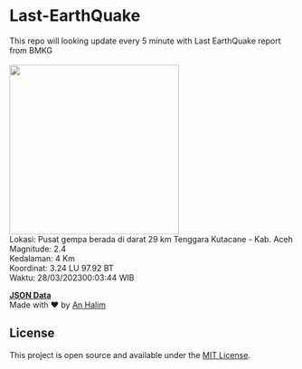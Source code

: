 # Last-EarthQuake
This repo will looking update every 5 minute with Last EarthQuake report from BMKG
<br>
<br>
<img src="https://ews.bmkg.go.id/TEWS/data/20230328000344.mmi.jpg?33868dnvr7sxf73dg5de0zu" width="300"/>
<br>
Lokasi: Pusat gempa berada di darat 29 km Tenggara Kutacane - Kab. Aceh <br>
Magnitude: 2.4 <br>
Kedalaman: 4 Km <br>
Koordinat: 3.24 LU 97.92 BT <br>
Waktu: 28/03/202300:03:44 WIB <br>

<a href="./data/data.json">**JSON Data**</a>
<br>
Made with ❤️ by <a href="https://github.com/an-halim">An Halim</a>
## License

This project is open source and available under the [MIT License](LICENSE).
